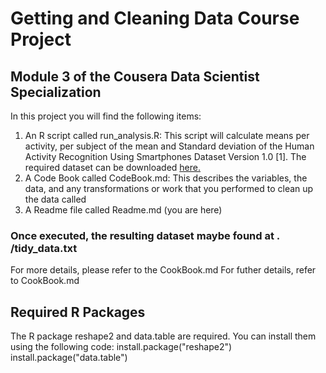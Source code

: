 # Getting and Cleaning Data Course Project
## Module 3 of the Cousera Data Scientist Specialization
In this project you will find the following items:
1.	An R script called run_analysis.R:  This script will calculate means per activity, per subject of the mean and Standard deviation of the Human Activity Recognition Using Smartphones Dataset Version 1.0 [1]. The required dataset can be downloaded [here.]( https://d396qusza40orc.cloudfront.net/getdata%2Fprojectfiles%2FUCI%20HAR%20Dataset.zip)
2.	A Code Book called CodeBook.md: This describes the variables, the data, and any transformations or work that you performed to clean up the data called
3.	A Readme file called Readme.md (you are here)
### Once executed, the resulting dataset maybe found at . /tidy_data.txt
For more details, please refer to the CookBook.md
For futher details, refer to CookBook.md

## Required R Packages
The R package reshape2 and data.table are required. You can install them using the following code:
install.package("reshape2")
install.package("data.table")